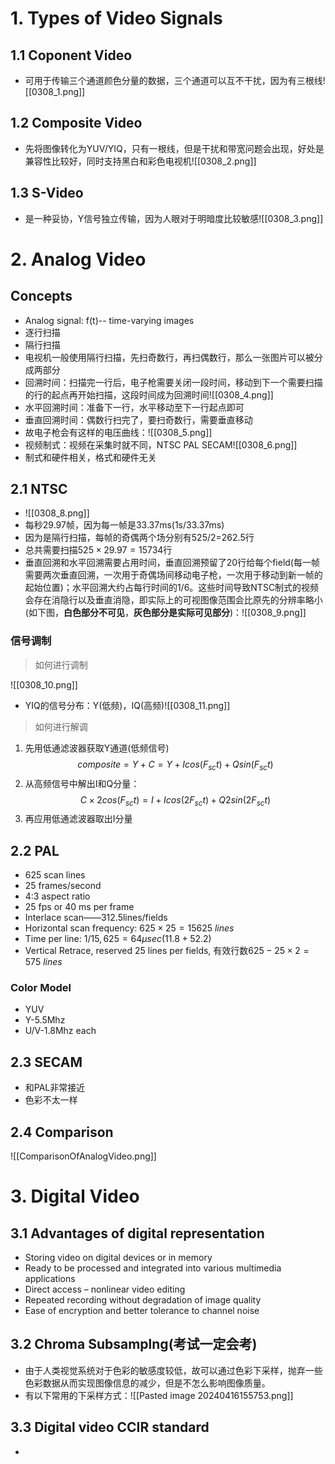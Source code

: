 # 1. Types of Video Signals 

## 1.1 Coponent Video

+ 可用于传输三个通道颜色分量的数据，三个通道可以互不干扰，因为有三根线![[0308_1.png]]

## 1.2 Composite Video

+ 先将图像转化为YUV/YIQ，只有一根线，但是干扰和带宽问题会出现，好处是兼容性比较好，同时支持黑白和彩色电视机![[0308_2.png]]

## 1.3 S-Video

+ 是一种妥协，Y信号独立传输，因为人眼对于明暗度比较敏感![[0308_3.png]]


# 2. Analog Video

## Concepts

+ Analog signal: f(t)-- time-varying images
+ 逐行扫描
+ 隔行扫描
+ 电视机一般使用隔行扫描，先扫奇数行，再扫偶数行，那么一张图片可以被分成两部分
+ 回溯时间：扫描完一行后，电子枪需要关闭一段时间，移动到下一个需要扫描的行的起点再开始扫描，这段时间成为回溯时间![[0308_4.png]]
+ 水平回溯时间：准备下一行，水平移动至下一行起点即可
+ 垂直回溯时间：偶数行扫完了，要扫奇数行，需要垂直移动
+ 故电子枪会有这样的电压曲线：![[0308_5.png]]
+ 视频制式：视频在采集时就不同，NTSC PAL SECAM![[0308_6.png]]
+ 制式和硬件相关，格式和硬件无关
## 2.1 NTSC

+ ![[0308_8.png]]
+ 每秒29.97帧，因为每一帧是33.37ms(1s/33.37ms)
+ 因为是隔行扫描，每帧的奇偶两个场分别有525/2=262.5行
+ 总共需要扫描$525\times 29.97=15734$行
+ 垂直回溯和水平回溯需要占用时间，垂直回溯预留了20行给每个field(每一帧需要两次垂直回溯，一次用于奇偶场间移动电子枪，一次用于移动到新一帧的起始位置)；水平回溯大约占每行时间的1/6。这些时间导致NTSC制式的视频会存在消隐行以及垂直消隐，即实际上的可视图像范围会比原先的分辨率略小(如下图，**白色部分不可见**，**灰色部分是实际可见部分**)：![[0308_9.png]]
### 信号调制

> 如何进行调制

![[0308_10.png]]
+ YIQ的信号分布：Y(低频)，IQ(高频)![[0308_11.png]]
> 如何进行解调
1. 先用低通滤波器获取Y通道(低频信号) $$composite = Y+C=Y+Icos(F_{sc}t)+Qsin(F_{sc}t)$$
2. 从高频信号中解出I和Q分量：$$C\times 2cos(F_{sc}t)=I+Icos(2F_{sc}t)+Q2sin(2F_{sc}t)$$
3. 再应用低通滤波器取出I分量

## 2.2 PAL

+ 625 scan lines
+ 25 frames/second 
+ 4:3 aspect ratio
+ 25 fps or 40 ms per frame
+ Interlace scan——312.5lines/fields
+ Horizontal scan frequency: $625\times25=15625\ lines$
+ Time per line: $1/15,625 = 64 \mu sec(11.8+52.2)$
+ Vertical Retrace, reserved 25 lines per fields, 有效行数$625-25\times2=575\ lines$
### Color Model

+ YUV
+ Y-5.5Mhz 
+ U/V-1.8Mhz each

## 2.3 SECAM

+ 和PAL非常接近
+ 色彩不太一样

## 2.4 Comparison

![[ComparisonOfAnalogVideo.png]]
# 3. Digital Video

## 3.1 Advantages of digital representation

+ Storing video on digital devices or in memory
+ Ready to be processed and integrated into various multimedia applications
+ Direct access – nonlinear video editing
+ Repeated recording without degradation of image quality
+ Ease of encryption and better tolerance to channel noise

## 3.2 Chroma Subsamplng(考试一定会考)

+ 由于人类视觉系统对于色彩的敏感度较低，故可以通过色彩下采样，抛弃一些色彩数据从而实现图像信息的减少，但是不怎么影响图像质量。
+ 有以下常用的下采样方式：![[Pasted image 20240416155753.png]]

## 3.3 Digital video CCIR standard

+ 